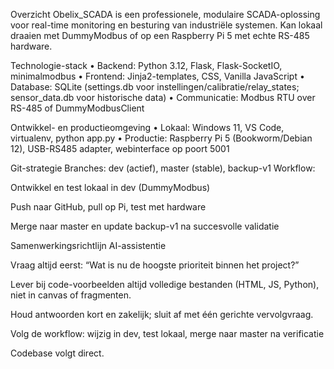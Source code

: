 Overzicht
Obelix_SCADA is een professionele, modulaire SCADA-oplossing voor real-time monitoring en besturing van industriële systemen. Kan lokaal draaien met DummyModbus of op een Raspberry Pi 5 met echte RS-485 hardware.

Technologie-stack
• Backend: Python 3.12, Flask, Flask-SocketIO, minimalmodbus
• Frontend: Jinja2-templates, CSS, Vanilla JavaScript
• Database: SQLite (settings.db voor instellingen/calibratie/relay_states; sensor_data.db voor historische data)
• Communicatie: Modbus RTU over RS-485 of DummyModbusClient

Ontwikkel- en productieomgeving
• Lokaal: Windows 11, VS Code, virtualenv, python app.py
• Productie: Raspberry Pi 5 (Bookworm/Debian 12), USB-RS485 adapter, webinterface op poort 5001

Git-strategie
Branches: dev (actief), master (stable), backup-v1
Workflow:

Ontwikkel en test lokaal in dev (DummyModbus)

Push naar GitHub, pull op Pi, test met hardware

Merge naar master en update backup-v1 na succesvolle validatie

Samenwerkingsrichtlijn AI-assistentie

Vraag altijd eerst: “Wat is nu de hoogste prioriteit binnen het project?”

Lever bij code-voorbeelden altijd volledige bestanden (HTML, JS, Python), niet in canvas of fragmenten.

Houd antwoorden kort en zakelijk; sluit af met één gerichte vervolgvraag.

Volg de workflow: wijzig in dev, test lokaal, merge naar master na verificatie

Codebase volgt direct.